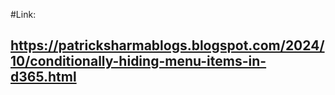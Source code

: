 #Link:
## https://patricksharmablogs.blogspot.com/2024/10/conditionally-hiding-menu-items-in-d365.html





